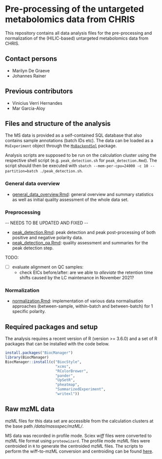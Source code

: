 # Pre-processing of the untargeted metabolomics data from CHRIS

This repository contains all data analysis files for the pre-processing and
normalization of the (HILIC-based) untargeted metabolomics data from CHRIS.

## Contact persons

- Marilyn De Graeve 
- Johannes Rainer

## Previous contributors

- Vinicius Verri Hernandes
- Mar Garcia-Aloy


## Files and structure of the analysis

The MS data is provided as a self-contained SQL database that also contains
sample annotations (batch IDs etc). The data can be loaded as a `MsExperiment`
object through the
[`MsBackendSql`](https://github.com/RforMassSpectrometry/MsBackendSQl) package.

Analysis scripts are supposed to be run on the calculation cluster using the
respective shell script (e.g. `peak_detection.sh` for `peak_detection.Rmd`). The
script should then be executed with `sbatch --mem-per-cpu=24000 -c 10
--partition=batch ./peak_detection.sh`.


### General data overview

- [general_data_overview.Rmd](general_data_overview.Rmd): general overview and
  summary statistics as well as initial quality assessment of the whole data
  set.


### Preprocessing

-- NEEDS TO BE UPDATED AND FIXED --

- [peak_detection.Rmd](peak_detection.Rmd): peak detection and peak
  post-processing of both positive and negative polarity data.
- [peak_detection_qa.Rmd](peak_detection_qa.Rmd): quality assessment and
  summaries for the peak detection step.

TODO:
- [ ] evaluate alignment on QC samples:
  - check EICs before/after: are we able to *alleviate* the retention time
    shifts caused by the LC maintenance in November 2021?

### Normalization

- [normalization.Rmd](normalization.Rmd): implementation of various data
normalisation approaches (between-sample, within-batch and between-batch) for 1 specific polarity.

## Required packages and setup

The analysis requires a recent version of R (version >= 3.6.0) and a set of R
packages that can be installed with the code below.

```r
install.packages("BiocManager")
library(BiocManager)
BiocManager::install(c("BiocStyle",
                       "xcms",
                       "RColorBrewer",
                       "pander",
                       "UpSetR",
                       "pheatmap",
                       "SummarizedExperiment",
                       "writexl"))

```

## Raw mzML data

mzML files for this data set are accessible from the calculation clusters at the
base path */data/massspec/mzML/*.

MS data was recorded in profile mode. Sciex *wiff* files were converted to mzML
file format using `proteowizard`. The profile mode mzML files were centroided in
`R` to generate the centroided mzML files. The scripts to perform the
wiff-to-mzML conversion and centroiding can be found
[here](https://github.com/EuracBiomedicalResearch/batch_centroid).
